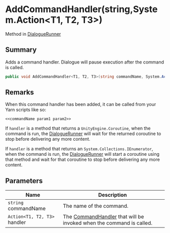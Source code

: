 # AddCommandHandler(string,System.Action\<T1, T2, T3>)

Method in [DialogueRunner](yarn.unity.dialoguerunner.md)

## Summary

Adds a command handler. Dialogue will pause execution after the command is called.

```csharp
public void AddCommandHandler<T1, T2, T3>(string commandName, System.Action<T1, T2, T3> handler);
```

## Remarks

When this command handler has been added, it can be called from your Yarn scripts like so:

```
<<commandName param1 param2>>
```

If `handler` is a method that returns a `UnityEngine.Coroutine`, when the command is run, the [DialogueRunner](yarn.unity.dialoguerunner.md) will wait for the returned coroutine to stop before delivering any more content.

If `handler` is a method that returns an `System.Collections.IEnumerator`, when the command is run, the [DialogueRunner](yarn.unity.dialoguerunner.md) will start a coroutine using that method and wait for that coroutine to stop before delivering any more content.

## Parameters

| Name                         | Description                                                                                   |
| ---------------------------- | --------------------------------------------------------------------------------------------- |
| `string` commandName         | The name of the command.                                                                      |
| `Action<T1, T2, T3>` handler | The [CommandHandler](yarn.commandhandler.md) that will be invoked when the command is called. |
